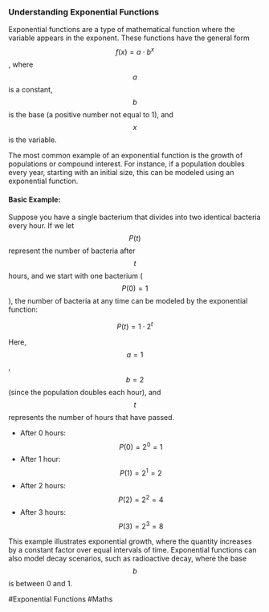 ### Understanding Exponential Functions

Exponential functions are a type of mathematical function where the variable appears in the exponent. These functions have the general form $$ f(x) = a \cdot b^x $$, where $$ a $$ is a constant, $$ b $$ is the base (a positive number not equal to 1), and $$ x $$ is the variable.

The most common example of an exponential function is the growth of populations or compound interest. For instance, if a population doubles every year, starting with an initial size, this can be modeled using an exponential function.

#### Basic Example:
Suppose you have a single bacterium that divides into two identical bacteria every hour. If we let $$ P(t) $$ represent the number of bacteria after $$ t $$ hours, and we start with one bacterium ($$ P(0) = 1 $$), the number of bacteria at any time can be modeled by the exponential function:

$$ P(t) = 1 \cdot 2^t $$

Here, $$ a = 1 $$, $$ b = 2 $$ (since the population doubles each hour), and $$ t $$ represents the number of hours that have passed. 

- After 0 hours: $$ P(0) = 2^0 = 1 $$
- After 1 hour: $$ P(1) = 2^1 = 2 $$
- After 2 hours: $$ P(2) = 2^2 = 4 $$
- After 3 hours: $$ P(3) = 2^3 = 8 $$

This example illustrates exponential growth, where the quantity increases by a constant factor over equal intervals of time. Exponential functions can also model decay scenarios, such as radioactive decay, where the base $$ b $$ is between 0 and 1.

#Exponential Functions #Maths